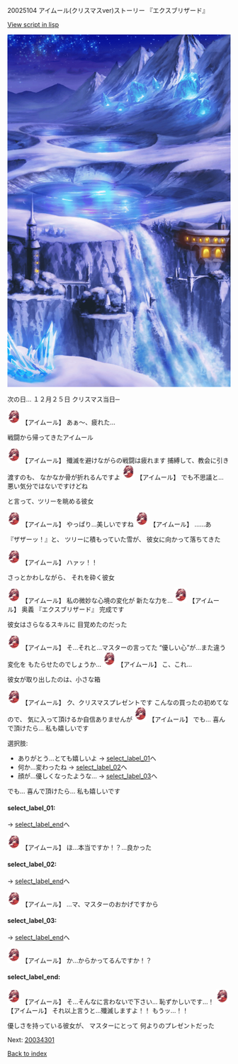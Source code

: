 20025104 アイムール(クリスマスver)ストーリー 『エクスブリザード』

[View script in lisp](../scripts/20025104.txt)

![highland_snow.png](../images/backgrounds/highland_snow.png)

次の日…
１２月２５日
クリスマス当日─

<img src="../images/units/200251.png" alt="200251.png" height="34"/>
【アイムール】
あぁ〜、疲れた…

戦闘から帰ってきたアイムール

<img src="../images/units/200251.png" alt="200251.png" height="34"/>
【アイムール】
殲滅を避けながらの戦闘は疲れます
捕縛して、教会に引き渡すのも、
なかなか骨が折れるんですよ

<img src="../images/units/200251.png" alt="200251.png" height="34"/>
【アイムール】
でも不思議と…
悪い気分ではないですけどね

と言って、ツリーを眺める彼女

<img src="../images/units/200251.png" alt="200251.png" height="34"/>
【アイムール】
やっぱり…美しいですね

<img src="../images/units/200251.png" alt="200251.png" height="34"/>
【アイムール】
……あ

『ザザーッ！』と、
ツリーに積もっていた雪が、
彼女に向かって落ちてきた

<img src="../images/units/200251.png" alt="200251.png" height="34"/>
【アイムール】
ハァッ！！

さっとかわしながら、
それを砕く彼女

<img src="../images/units/200251.png" alt="200251.png" height="34"/>
【アイムール】
私の微妙な心境の変化が
新たな力を…

<img src="../images/units/200251.png" alt="200251.png" height="34"/>
【アイムール】
奥義
『エクスブリザード』
完成です

彼女はさらなるスキルに
目覚めたのだった

<img src="../images/units/200251.png" alt="200251.png" height="34"/>
【アイムール】
そ…それと…マスターの言ってた
“優しい心”が…また違う変化を
もたらせたのでしょうか…

<img src="../images/units/200251.png" alt="200251.png" height="34"/>
【アイムール】
こ、これ…

彼女が取り出したのは、小さな箱

<img src="../images/units/200251.png" alt="200251.png" height="34"/>
【アイムール】
ク、クリスマスプレゼントです
こんなの買ったの初めてなので、
気に入って頂けるか自信ありませんが

<img src="../images/units/200251.png" alt="200251.png" height="34"/>
【アイムール】
でも…
喜んで頂けたら…
私も嬉しいです

選択肢:
- ありがとう…とても嬉しいよ → [select_label_01](#select_label_01)へ
- 何か…変わったね → [select_label_02](#select_label_02)へ
- 顔が…優しくなったような… → [select_label_03](#select_label_03)へ

でも…
喜んで頂けたら…
私も嬉しいです

#### select_label_01:
 → [select_label_end](#select_label_end)へ

<img src="../images/units/200251.png" alt="200251.png" height="34"/>
【アイムール】
ほ…本当ですか！？…良かった

#### select_label_02:
 → [select_label_end](#select_label_end)へ

<img src="../images/units/200251.png" alt="200251.png" height="34"/>
【アイムール】
…マ、マスターのおかげですから　

#### select_label_03:
 → [select_label_end](#select_label_end)へ

<img src="../images/units/200251.png" alt="200251.png" height="34"/>
【アイムール】
か…からかってるんですか！？

#### select_label_end:

<img src="../images/units/200251.png" alt="200251.png" height="34"/>
【アイムール】
そ…そんなに言わないで下さい…
恥ずかしいです…！

<img src="../images/units/200251.png" alt="200251.png" height="34"/>
【アイムール】
それ以上言うと…殲滅しますよ！！
もうッ…！！

優しさを持っている彼女が、
マスターにとって
何よりのプレゼントだった

Next: [20034301](20034301.md)

[Back to index](index.md)
